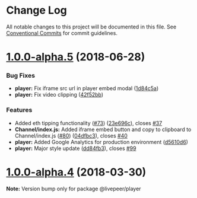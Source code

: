 # Change Log

All notable changes to this project will be documented in this file.
See [Conventional Commits](https://conventionalcommits.org) for commit guidelines.

<a name="1.0.0-alpha.5"></a>
# [1.0.0-alpha.5](https://github.com/livepeer/livepeerjs/compare/v1.0.0-alpha.4...v1.0.0-alpha.5) (2018-06-28)


### Bug Fixes

* **player:** Fix iframe src  url in player embed modal ([1d84c5a](https://github.com/livepeer/livepeerjs/commit/1d84c5a))
* **player:** Fix video clipping ([42f52bb](https://github.com/livepeer/livepeerjs/commit/42f52bb))


### Features

* Added eth tipping functionality ([#73](https://github.com/livepeer/livepeerjs/issues/73)) ([23e696c](https://github.com/livepeer/livepeerjs/commit/23e696c)), closes [#37](https://github.com/livepeer/livepeerjs/issues/37)
* **Channel/index.js:** Added iframe embed button and copy to clipboard to Channel/index.js ([#80](https://github.com/livepeer/livepeerjs/issues/80)) ([04dfbc3](https://github.com/livepeer/livepeerjs/commit/04dfbc3)), closes [#40](https://github.com/livepeer/livepeerjs/issues/40)
* **player:** Added Google Analytics for production environment ([d5610d6](https://github.com/livepeer/livepeerjs/commit/d5610d6))
* **player:** Major style update ([dd84fb3](https://github.com/livepeer/livepeerjs/commit/dd84fb3)), closes [#99](https://github.com/livepeer/livepeerjs/issues/99)




<a name="1.0.0-alpha.4"></a>
# [1.0.0-alpha.4](https://github.com/livepeer/livepeerjs/compare/v1.0.0-alpha.3...v1.0.0-alpha.4) (2018-03-30)




**Note:** Version bump only for package @livepeer/player
